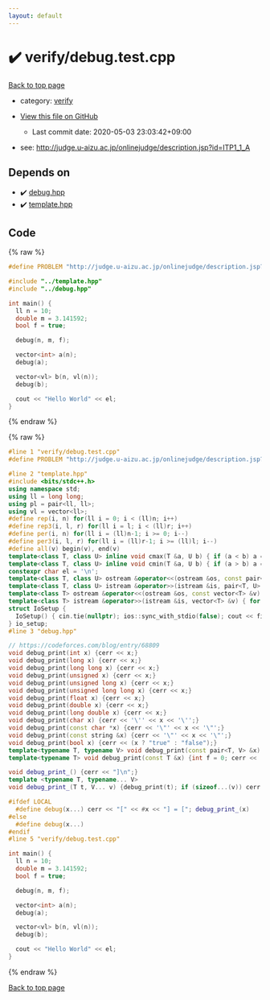 ```yaml
---
layout: default
---
```


<!-- mathjax config similar to math.stackexchange -->
<script type="text/javascript" async
  src="https://cdnjs.cloudflare.com/ajax/libs/mathjax/2.7.5/MathJax.js?config=TeX-MML-AM_CHTML">
</script>
<script type="text/x-mathjax-config">
  MathJax.Hub.Config({
    TeX: { equationNumbers: { autoNumber: "AMS" }},
    tex2jax: {
      inlineMath: [ ['$','$'] ],
      processEscapes: true
    },
    "HTML-CSS": { matchFontHeight: false },
    displayAlign: "left",
    displayIndent: "2em"
  });
</script>

<script type="text/javascript" src="https://cdnjs.cloudflare.com/ajax/libs/jquery/3.4.1/jquery.min.js"></script>
<script src="https://cdn.jsdelivr.net/npm/jquery-balloon-js@1.1.2/jquery.balloon.min.js" integrity="sha256-ZEYs9VrgAeNuPvs15E39OsyOJaIkXEEt10fzxJ20+2I=" crossorigin="anonymous"></script>
<script type="text/javascript" src="../../assets/js/copy-button.js"></script>
<link rel="stylesheet" href="../../assets/css/copy-button.css" />


# :heavy_check_mark: verify/debug.test.cpp

<a href="../../index.html">Back to top page</a>

* category: <a href="../../index.html#e8418d1d706cd73548f9f16f1d55ad6e">verify</a>
* <a href="{{ site.github.repository_url }}/blob/master/verify/debug.test.cpp">View this file on GitHub</a>
    - Last commit date: 2020-05-03 23:03:42+09:00


* see: <a href="http://judge.u-aizu.ac.jp/onlinejudge/description.jsp?id=ITP1_1_A">http://judge.u-aizu.ac.jp/onlinejudge/description.jsp?id=ITP1_1_A</a>


## Depends on

* :heavy_check_mark: <a href="../../library/debug.hpp.html">debug.hpp</a>
* :heavy_check_mark: <a href="../../library/template.hpp.html">template.hpp</a>


## Code

<a id="unbundled"></a>
{% raw %}
```cpp
#define PROBLEM "http://judge.u-aizu.ac.jp/onlinejudge/description.jsp?id=ITP1_1_A"

#include "../template.hpp"
#include "../debug.hpp"

int main() {
  ll n = 10;
  double m = 3.141592;
  bool f = true;

  debug(n, m, f);

  vector<int> a(n);
  debug(a);

  vector<vl> b(n, vl(n));
  debug(b);

  cout << "Hello World" << el;
}

```
{% endraw %}

<a id="bundled"></a>
{% raw %}
```cpp
#line 1 "verify/debug.test.cpp"
#define PROBLEM "http://judge.u-aizu.ac.jp/onlinejudge/description.jsp?id=ITP1_1_A"

#line 2 "template.hpp"
#include <bits/stdc++.h>
using namespace std;
using ll = long long;
using pl = pair<ll, ll>;
using vl = vector<ll>;
#define rep(i, n) for(ll i = 0; i < (ll)n; i++)
#define rep3(i, l, r) for(ll i = l; i < (ll)r; i++)
#define per(i, n) for(ll i = (ll)n-1; i >= 0; i--)
#define per3(i, l, r) for(ll i = (ll)r-1; i >= (ll)l; i--)
#define all(v) begin(v), end(v)
template<class T, class U> inline void cmax(T &a, U b) { if (a < b) a = b; }
template<class T, class U> inline void cmin(T &a, U b) { if (a > b) a = b; }
constexpr char el = '\n';
template<class T, class U> ostream &operator<<(ostream &os, const pair<T, U> &p) { os << p.first << " " << p.second; return os; }
template<class T, class U> istream &operator>>(istream &is, pair<T, U> &p) { is >> p.first >> p.second; return is; }
template<class T> ostream &operator<<(ostream &os, const vector<T> &v) { rep(i, v.size()) os << v[i] << (i+1 != v.size() ? " " : ""); return os; }
template<class T> istream &operator>>(istream &is, vector<T> &v) { for(T &i : v) is >> i; return is; }
struct IoSetup {
  IoSetup() { cin.tie(nullptr); ios::sync_with_stdio(false); cout << fixed << setprecision(15); cerr << fixed << setprecision(15); }
} io_setup;
#line 3 "debug.hpp"

// https://codeforces.com/blog/entry/68809
void debug_print(int x) {cerr << x;}
void debug_print(long x) {cerr << x;}
void debug_print(long long x) {cerr << x;}
void debug_print(unsigned x) {cerr << x;}
void debug_print(unsigned long x) {cerr << x;}
void debug_print(unsigned long long x) {cerr << x;}
void debug_print(float x) {cerr << x;}
void debug_print(double x) {cerr << x;}
void debug_print(long double x) {cerr << x;}
void debug_print(char x) {cerr << '\'' << x << '\'';}
void debug_print(const char *x) {cerr << '\"' << x << '\"';}
void debug_print(const string &x) {cerr << '\"' << x << '\"';}
void debug_print(bool x) {cerr << (x ? "true" : "false");}
template<typename T, typename V> void debug_print(const pair<T, V> &x) {cerr << '{'; debug_print(x.first); cerr << ','; debug_print(x.second); cerr << '}';}
template<typename T> void debug_print(const T &x) {int f = 0; cerr << '{'; for (auto &i: x) cerr << (f++ ? "," : ""), debug_print(i); cerr << "}";}

void debug_print_() {cerr << "]\n";}
template <typename T, typename... V>
void debug_print_(T t, V... v) {debug_print(t); if (sizeof...(v)) cerr << ", "; debug_print_(v...);}

#ifdef LOCAL
  #define debug(x...) cerr << "[" << #x << "] = ["; debug_print_(x)
#else
  #define debug(x...)
#endif
#line 5 "verify/debug.test.cpp"

int main() {
  ll n = 10;
  double m = 3.141592;
  bool f = true;

  debug(n, m, f);

  vector<int> a(n);
  debug(a);

  vector<vl> b(n, vl(n));
  debug(b);

  cout << "Hello World" << el;
}

```
{% endraw %}

<a href="../../index.html">Back to top page</a>

